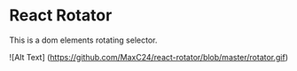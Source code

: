 # React Rotator

This is a dom elements rotating selector.

![Alt Text] (https://github.com/MaxC24/react-rotator/blob/master/rotator.gif)